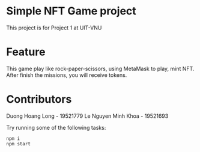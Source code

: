 # Simple NFT Game project

This project is for Project 1 at UIT-VNU

# Feature

This game play like rock-paper-scissors, using MetaMask to play, mint NFT. After finish the missions, you will receive tokens.

# Contributors

Duong Hoang Long - 19521779
Le Nguyen Minh Khoa - 19521693

Try running some of the following tasks:

```shell
npm i
npm start
```
